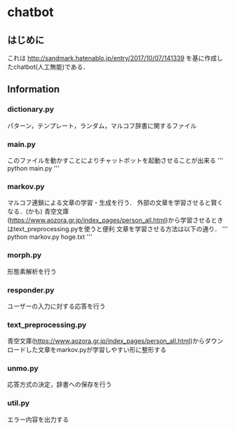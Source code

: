 # chatbot
## はじめに
これは http://sandmark.hatenablo.jp/entry/2017/10/07/141339 を基に作成したchatbot(人工無能)である．

## Information
### dictionary.py
パターン，テンプレート，ランダム，マルコフ辞書に関するファイル
### main.py
このファイルを動かすことによりチャットボットを起動させることが出来る
'''
python main.py
'''
### markov.py
マルコフ連鎖による文章の学習・生成を行う．
外部の文章を学習させると賢くなる．(かも)
青空文庫(https://www.aozora.gr.jp/index_pages/person_all.html)から学習させるときはtext_preprocessing.pyを使うと便利
文章を学習させる方法は以下の通り．
'''
python markov.py hoge.txt
'''
### morph.py
形態素解析を行う
### responder.py
ユーザーの入力に対する応答を行う
### text_preprocessing.py
青空文庫(https://www.aozora.gr.jp/index_pages/person_all.html)からダウンロードした文章をmarkov.pyが学習しやすい形に整形する
### unmo.py
応答方式の決定，辞書への保存を行う
### util.py
エラー内容を出力する
